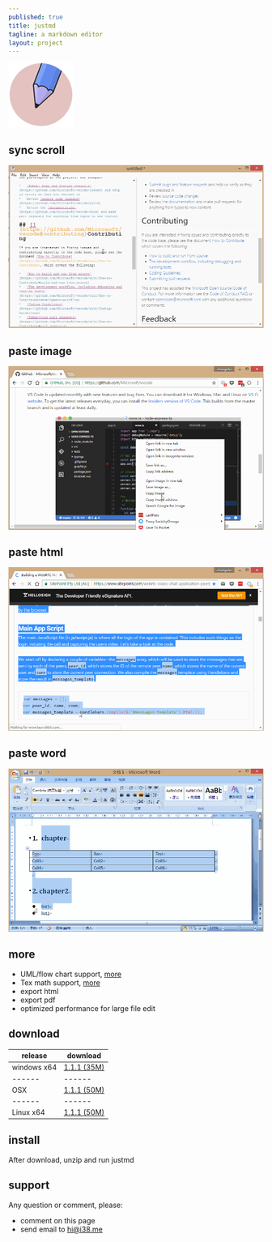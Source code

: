 ```yaml
---
published: true
title: justmd
tagline: a markdown editor
layout: project
---
```



![](../public/images/justmd.png) 

## sync scroll
![](../public/images/sync-scroll.gif)

## paste image 
![](../public/images/paste-image.gif)

## paste html
![](../public/images/paste-html.gif)

## paste word
![](../public/images/paste-word.gif)


## more
* UML/flow chart support, [more](https://github.com/skanaar/nomnoml) 
* Tex math support, [more](https://github.com/Khan/KaTeX)
* export html
* export pdf
* optimized performance for large file edit


## download

release  | download 
------   | ------    
windows x64 | [1.1.1 (35M)](https://github.com/i38/i38.github.io/raw/master/public/justmd/justmd-win32-x64-v1.1.1.7z)      
------   | ------  
OSX  |  [1.1.1 (50M)](https://github.com/i38/i38.github.io/raw/master/public/justmd/justmd-osx-v1.1.1.zip)      
------   | ------  
Linux x64  | [1.1.1 (50M)](https://github.com/i38/i38.github.io/raw/master/public/justmd/justmd-linux-x64-v1.1.1.tar.gz)      

## install 
After download, unzip and run justmd


## support

Any question or comment, please:
* comment on this page
* send email to hi@i38.me







